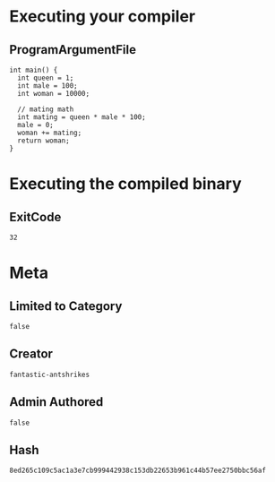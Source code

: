 # Executing your compiler

## ProgramArgumentFile

```
int main() {
  int queen = 1;
  int male = 100;
  int woman = 10000;
  
  // mating math
  int mating = queen * male * 100;
  male = 0;
  woman += mating;
  return woman;
}
```

# Executing the compiled binary

## ExitCode

```
32
```

# Meta

## Limited to Category

```
false
```

## Creator

```
fantastic-antshrikes
```

## Admin Authored

```
false
```

## Hash

```
8ed265c109c5ac1a3e7cb999442938c153db22653b961c44b57ee2750bbc56af
```
